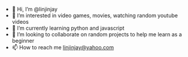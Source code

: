 - 👋 Hi, I’m @linjinjay
- 👀 I’m interested in video games, movies, watching random youtube videos
- 🌱 I’m currently learning python and javascript
- 💞️ I’m looking to collaborate on random projects to help me learn as a beginner
- 📫 How to reach me linjinjay@yahoo.com

<!---
linjinjay/linjinjay is a ✨ special ✨ repository because its `README.md` (this file) appears on your GitHub profile.
You can click the Preview link to take a look at your changes.
--->
